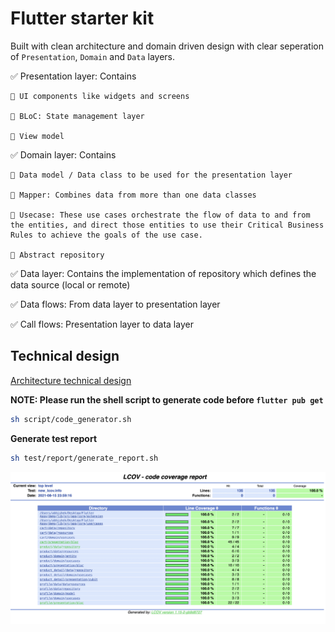# Flutter starter kit

Built with clean architecture and domain driven design with clear seperation of `Presentation`, `Domain` and `Data` layers.

✅ Presentation layer: Contains

    🔆 UI components like widgets and screens

    🔆 BLoC: State management layer

    🔆 View model

✅ Domain layer: Contains

    🔆 Data model / Data class to be used for the presentation layer

    🔆 Mapper: Combines data from more than one data classes

    🔆 Usecase: These use cases orchestrate the flow of data to and from the entities, and direct those entities to use their Critical Business Rules to achieve the goals of the use case.

    🔆 Abstract repository

✅ Data layer: Contains the implementation of repository which defines the data source (local or remote)

✅ Data flows: From data layer to presentation layer

✅ Call flows: Presentation layer to data layer

## Technical design

[Architecture technical design](docs/technical_design.md)

**NOTE: Please run the shell script to generate code before `flutter pub get`**

```sh
sh script/code_generator.sh
```

**Generate test report**

```sh
sh test/report/generate_report.sh
```

![Alt text](test/images/test_coverage_report.png)
